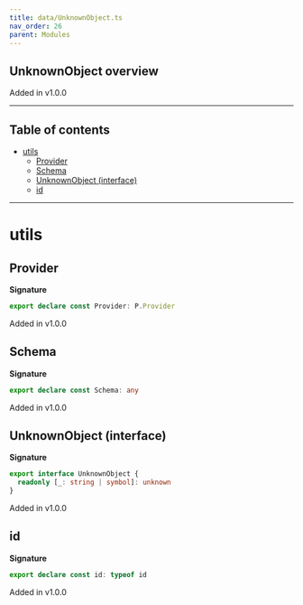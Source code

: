 ```yaml
---
title: data/UnknownObject.ts
nav_order: 26
parent: Modules
---
```


## UnknownObject overview

Added in v1.0.0

---

<h2 class="text-delta">Table of contents</h2>

- [utils](#utils)
  - [Provider](#provider)
  - [Schema](#schema)
  - [UnknownObject (interface)](#unknownobject-interface)
  - [id](#id)

---

# utils

## Provider

**Signature**

```ts
export declare const Provider: P.Provider
```

Added in v1.0.0

## Schema

**Signature**

```ts
export declare const Schema: any
```

Added in v1.0.0

## UnknownObject (interface)

**Signature**

```ts
export interface UnknownObject {
  readonly [_: string | symbol]: unknown
}
```

Added in v1.0.0

## id

**Signature**

```ts
export declare const id: typeof id
```

Added in v1.0.0
